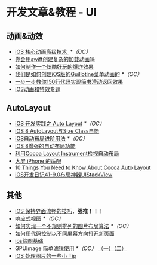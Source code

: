 # 开发文章&教程 - UI
## 动画&动效
- [iOS 核心动画高级技术 ][1] _\*（OC）_
- [你会用swift创建复杂的加载动画吗][2]
- [如何制作一个炫酷好玩的爆炸效果][3]
- [我们是如何创建iOS版的Guillotine菜单动画的][4] _\*（OC）_
- [一步一步教你150行代码实现简书滑动返回效果][5]
- [iOS动画和特效专题][6]

## AutoLayout
- [iOS 开发实践之 Auto Layout][7] _\*（OC）_
- [iOS 8 AutoLayout与Size Class自悟][8]
- [iOS自动布局进阶用法][9] _\*（OC）_
- [iOS 8增强的自动布局功能][10]
- [利用Cocoa Layout Instrument检视自动布局][11]
- [大屏 iPhone 的适配][12]
- [10 Things You Need to Know About Cocoa Auto Layout][13]
- [iOS开发日记41-9.0布局神器UIStackView][14]

## 其他
- [iOS 保持界面流畅的技巧][15]，**强推！！！**
- [响应式视图][16] _\*（OC）_
- [如何实现一个不规则排列的图片布局算法][17] _\*（OC）_
- [如何用代码控制以不同屏幕方向打开新页面][18]
- [ios绘图基础][19]
- GPUImage 简单滤镜使用 _\*（OC）_ [（一）][20][（二）][21]
- [iOS 处理图片的一些小 Tip][22]

[1]:	http://wiki.jikexueyuan.com/project/ios-core-animation/
[2]:	http://www.cocoachina.com/swift/20150906/13327.html
[3]:	http://xxycode.com/ru-he-zhi-zuo-ge-xuan-ku-hao-wan-de-bao-zha-xiao-guo-2/
[4]:	http://hechen.info/2015/09/01/How-We-Created-Guillotine-Menu-Animation-for-iOS/
[5]:	http://www.jianshu.com/p/59be4551c418
[6]:	http://liuyanwei.jumppo.com/2015/10/29/iOS-animation-0.html
[7]:	http://xuexuefeng.com/autolayout/
[8]:	http://www.cocoachina.com/ios/20141217/10669.html
[9]:	http://www.cnblogs.com/dsxniubility/p/4266581.html
[10]:	http://mp.weixin.qq.com/s?__biz=MjM5OTM0MzIwMQ==&mid=206448996&idx=3&sn=895663ec96a8469820b54b6536975340#rd
[11]:	http://www.cocoachina.com/ios/20151105/13927.html
[12]:	http://blog.ibireme.com/2014/09/16/adapted_to_iphone6/ "大屏 iPhone 的适配"
[13]:	http://southpeak.github.io/blog/2015/08/31/translate-10-things-you-need-to-know-about-cocoa-auto-layout/
[14]:	http://www.cnblogs.com/Twisted-Fate/p/4923326.html "iOS开发日记41-9.0布局神器UIStackView"
[15]:	http://blog.ibireme.com/2015/11/12/smooth_user_interfaces_for_ios/
[16]:	http://objccn.io/issue-22-5/
[17]:	http://kittenyang.com/layout-algorithm
[18]:	https://lvwenhan.com/ios/458.html
[19]:	http://liuyanwei.jumppo.com/2015/07/25/ios-draw-base.html
[20]:	http://www.cnblogs.com/salam/p/4980992.html "GPUImage简单滤镜使用（一）"
[21]:	http://www.cnblogs.com/salam/p/4981276.html "GPUImage简单滤镜使用（二）"
[22]:	http://blog.ibireme.com/2015/11/02/ios_image_tips/ "iOS 处理图片的一些小 Tip"